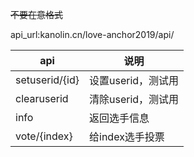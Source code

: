 ~~不要在意格式~~

api_url:kanolin.cn/love-anchor2019/api/

|api|说明|
|--|--|
|setuserid/{id}|设置userid，测试用|
|clearuserid|清除userid，测试用|
|info|返回选手信息|
|vote/{index}|给index选手投票|



